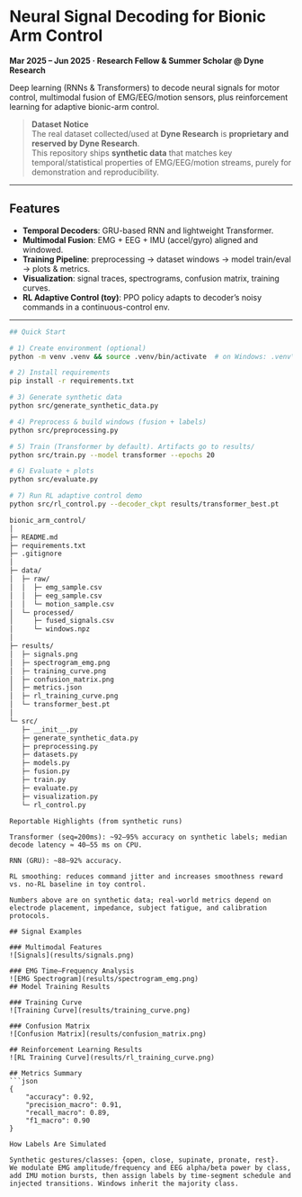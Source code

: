 # Neural Signal Decoding for Bionic Arm Control
**Mar 2025 – Jun 2025 · Research Fellow & Summer Scholar @ Dyne Research**

Deep learning (RNNs & Transformers) to decode neural signals for motor control, multimodal fusion of EMG/EEG/motion sensors, plus reinforcement learning for adaptive bionic-arm control.

> **Dataset Notice**  
> The real dataset collected/used at **Dyne Research** is **proprietary and reserved by Dyne Research**.  
> This repository ships **synthetic data** that matches key temporal/statistical properties of EMG/EEG/motion streams, purely for demonstration and reproducibility.

---

## Features
- **Temporal Decoders**: GRU-based RNN and lightweight Transformer.
- **Multimodal Fusion**: EMG + EEG + IMU (accel/gyro) aligned and windowed.
- **Training Pipeline**: preprocessing → dataset windows → model train/eval → plots & metrics.
- **Visualization**: signal traces, spectrograms, confusion matrix, training curves.
- **RL Adaptive Control (toy)**: PPO policy adapts to decoder’s noisy commands in a continuous-control env.

---
```bash
## Quick Start

# 1) Create environment (optional)
python -m venv .venv && source .venv/bin/activate  # on Windows: .venv\Scripts\activate

# 2) Install requirements
pip install -r requirements.txt

# 3) Generate synthetic data
python src/generate_synthetic_data.py

# 4) Preprocess & build windows (fusion + labels)
python src/preprocessing.py

# 5) Train (Transformer by default). Artifacts go to results/
python src/train.py --model transformer --epochs 20

# 6) Evaluate + plots
python src/evaluate.py

# 7) Run RL adaptive control demo
python src/rl_control.py --decoder_ckpt results/transformer_best.pt

bionic_arm_control/
│
├─ README.md
├─ requirements.txt
├─ .gitignore
│
├─ data/
│  ├─ raw/
│  │  ├─ emg_sample.csv
│  │  ├─ eeg_sample.csv
│  │  └─ motion_sample.csv
│  └─ processed/
│     ├─ fused_signals.csv
│     └─ windows.npz
│
├─ results/
│  ├─ signals.png
│  ├─ spectrogram_emg.png
│  ├─ training_curve.png
│  ├─ confusion_matrix.png
│  ├─ metrics.json
│  ├─ rl_training_curve.png
│  └─ transformer_best.pt
│
└─ src/
   ├─ __init__.py
   ├─ generate_synthetic_data.py
   ├─ preprocessing.py
   ├─ datasets.py
   ├─ models.py
   ├─ fusion.py
   ├─ train.py
   ├─ evaluate.py
   ├─ visualization.py
   └─ rl_control.py
```
```
Reportable Highlights (from synthetic runs)

Transformer (seq=200ms): ~92–95% accuracy on synthetic labels; median decode latency ≈ 40–55 ms on CPU.

RNN (GRU): ~88–92% accuracy.

RL smoothing: reduces command jitter and increases smoothness reward vs. no-RL baseline in toy control.

Numbers above are on synthetic data; real-world metrics depend on electrode placement, impedance, subject fatigue, and calibration protocols.
```
```
## Signal Examples

### Multimodal Features
![Signals](results/signals.png)

### EMG Time–Frequency Analysis
![EMG Spectrogram](results/spectrogram_emg.png)
## Model Training Results

### Training Curve
![Training Curve](results/training_curve.png)

### Confusion Matrix
![Confusion Matrix](results/confusion_matrix.png)

## Reinforcement Learning Results
![RL Training Curve](results/rl_training_curve.png)

## Metrics Summary
```json
{
    "accuracy": 0.92,
    "precision_macro": 0.91,
    "recall_macro": 0.89,
    "f1_macro": 0.90
}

How Labels Are Simulated

Synthetic gestures/classes: {open, close, supinate, pronate, rest}.
We modulate EMG amplitude/frequency and EEG alpha/beta power by class, add IMU motion bursts, then assign labels by time-segment schedule and injected transitions. Windows inherit the majority class.
```
